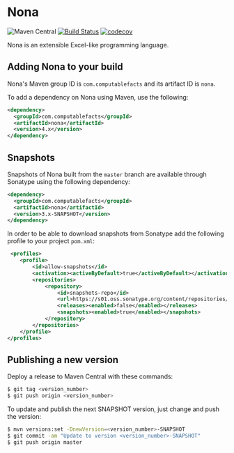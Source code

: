 # Nona

![Maven Central](https://img.shields.io/maven-central/v/com.computablefacts/nona)
[![Build Status](https://travis-ci.com/computablefacts/nona.svg?branch=master)](https://travis-ci.com/computablefacts/nona)
[![codecov](https://codecov.io/gh/computablefacts/nona/branch/master/graph/badge.svg)](https://codecov.io/gh/computablefacts/nona)

Nona is an extensible Excel-like programming language.

## Adding Nona to your build

Nona's Maven group ID is `com.computablefacts` and its artifact ID is `nona`.

To add a dependency on Nona using Maven, use the following:

```xml
<dependency>
  <groupId>com.computablefacts</groupId>
  <artifactId>nona</artifactId>
  <version>4.x</version>
</dependency>
```

## Snapshots 

Snapshots of Nona built from the `master` branch are available through Sonatype 
using the following dependency:

```xml
<dependency>
  <groupId>com.computablefacts</groupId>
  <artifactId>nona</artifactId>
  <version>3.x-SNAPSHOT</version>
</dependency>
```

In order to be able to download snapshots from Sonatype add the following profile 
to your project `pom.xml`:

```xml
 <profiles>
    <profile>
        <id>allow-snapshots</id>
        <activation><activeByDefault>true</activeByDefault></activation>
        <repositories>
            <repository>
                <id>snapshots-repo</id>
                <url>https://s01.oss.sonatype.org/content/repositories/snapshots</url>
                <releases><enabled>false</enabled></releases>
                <snapshots><enabled>true</enabled></snapshots>
            </repository>
        </repositories>
    </profile>
</profiles>
```

## Publishing a new version

Deploy a release to Maven Central with these commands:

```bash
$ git tag <version_number>
$ git push origin <version_number>
```

To update and publish the next SNAPSHOT version, just change and push the version:

```bash
$ mvn versions:set -DnewVersion=<version_number>-SNAPSHOT
$ git commit -am "Update to version <version_number>-SNAPSHOT"
$ git push origin master
```
